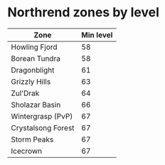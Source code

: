 # Northrend zones by level

| Zone | Min level |
| ---- | --------- |
| Howling Fjord | 58 |
| Borean Tundra | 58 |
| Dragonblight | 61 |
| Grizzly Hills | 63 |
| Zul'Drak | 64 |
| Sholazar Basin | 66 |
| Wintergrasp (PvP) | 67 |
| Crystalsong Forest | 67 |
| Storm Peaks | 67 |
| Icecrown | 67 |
